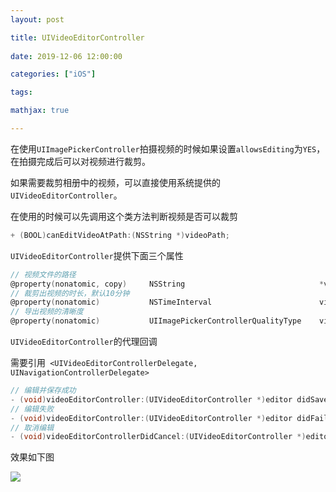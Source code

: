 ```yaml
---
layout: post

title: UIVideoEditorController
 
date: 2019-12-06 12:00:00

categories: ["iOS"]

tags: 

mathjax: true

---
```


在使用`UIImagePickerController`拍摄视频的时候如果设置`allowsEditing`为`YES`，在拍摄完成后可以对视频进行裁剪。

如果需要裁剪相册中的视频，可以直接使用系统提供的`UIVideoEditorController`。

在使用的时候可以先调用这个类方法判断视频是否可以裁剪

```objectivec
+ (BOOL)canEditVideoAtPath:(NSString *)videoPath;
```

`UIVideoEditorController`提供下面三个属性

```objectivec
// 视频文件的路径
@property(nonatomic, copy)     NSString                              *videoPath;
// 裁剪出视频的时长，默认10分钟
@property(nonatomic)           NSTimeInterval                        videoMaximumDuration; // default value is 10 minutes. set to 0 to specify no maximum duration.
// 导出视频的清晰度
@property(nonatomic)           UIImagePickerControllerQualityType    videoQuality;    
```

`UIVideoEditorController`的代理回调



需要引用` <UIVideoEditorControllerDelegate, UINavigationControllerDelegate>`

```objectivec
// 编辑并保存成功
- (void)videoEditorController:(UIVideoEditorController *)editor didSaveEditedVideoToPath:(NSString *)editedVideoPath; // edited video is saved to a path in app's temporary directory
// 编辑失败
- (void)videoEditorController:(UIVideoEditorController *)editor didFailWithError:(NSError *)error;
// 取消编辑
- (void)videoEditorControllerDidCancel:(UIVideoEditorController *)editor;
```

效果如下图

![](https://cdn.jsdelivr.net/gh/dongjiawang/BlogImage@1.0/img/IMG_1A99528EA3F1-3.jpeg)




